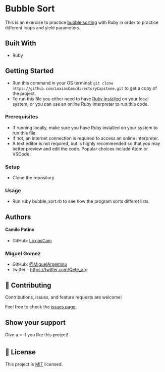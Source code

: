 # Bubble Sort

This is an exercise to practice [bubble sorting](https://en.wikipedia.org/wiki/Bubble_sort) with Ruby in order to practice different loops and yield parameters.

## Built With

- Ruby

## Getting Started

- Run this command in your OS terminal: `git clone https://github.com/LoxiasCam/directoryCapstone.git` to get a copy of the project.
- To run this file you either need to have [Ruby installed](https://rubyinstaller.org/downloads/) on your local system, or you can use an online Ruby interpreter to run this code.


### Prerequisites

* If running locally, make sure you have Ruby installed on your system to run this file.
* If not, an internet connection is required to access an online interpreter.
* A text editor is not required, but is highly recommended so that you may better preview and edit the code. Popular choices include Atom or VSCode.

### Setup

* Clone the repository

### Usage

* Run ruby bubble_sort.rb to see how the program sorts differet lists.

## Authors

#### Camilo Patino
* GitHub: [LoxiasCam](https://github.com/LoxiasCam)

### Miguel Gomez
* GitHub: [@MiguelArgentina](https://github.com/MiguelArgentina)
* twitter - https://twitter.com/Qete_arg

## 🤝 Contributing

Contributions, issues, and feature requests are welcome!

Feel free to check the [issues page](https://github.com/LoxiasCam/directoryCapstone/issues).

## Show your support

Give a ⭐️ if you like this project!

## 📝 License

This project is [MIT](https://github.com/LoxiasCam/bubble_sort/blob/master/LICENSE) licensed.
